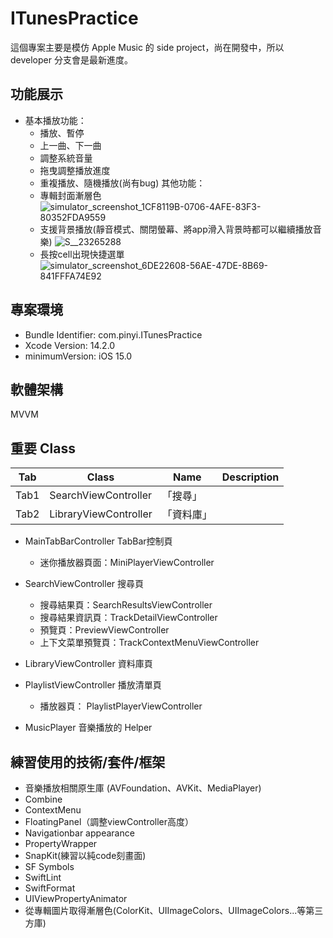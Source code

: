 # ITunesPractice
這個專案主要是模仿 Apple Music 的 side project，尚在開發中，所以 developer 分支會是最新進度。

## 功能展示
- 基本播放功能：
	- 播放、暫停
	- 上一曲、下一曲
	- 調整系統音量
	- 拖曳調整播放進度
	- 重複播放、隨機播放(尚有bug)
其他功能：
	- 專輯封面漸層色
	![simulator_screenshot_1CF8119B-0706-4AFE-83F3-80352FDA9559](https://user-images.githubusercontent.com/70060071/231921683-2fb87a50-1297-487c-ba7a-aacc6a496a6f.png)
	- 支援背景播放(靜音模式、關閉螢幕、將app滑入背景時都可以繼續播放音樂)
	![S__23265288](https://user-images.githubusercontent.com/70060071/231921514-f57f3439-de78-4181-8fcf-060ccc729cbc.jpg)
	- 長按cell出現快捷選單
	![simulator_screenshot_6DE22608-56AE-47DE-8B69-841FFFA74E92](https://user-images.githubusercontent.com/70060071/231921272-4ef915a5-9ddb-4a03-8080-6b6c22bba338.png)

## 專案環境
- Bundle Identifier: com.pinyi.ITunesPractice
- Xcode Version: 14.2.0
- minimumVersion: iOS 15.0


## 軟體架構
MVVM


## 重要 Class
| Tab | Class | Name              | Description                
|-----|---|--------|--------------------------
Tab1 |SearchViewController | 「搜尋」
Tab2 |LibraryViewController |「資料庫」

- MainTabBarController  TabBar控制頁
	 - 迷你播放器頁面：MiniPlayerViewController

- SearchViewController  搜尋頁
	 - 搜尋結果頁：SearchResultsViewController
	 - 搜尋結果資訊頁：TrackDetailViewController
	 - 預覽頁：PreviewViewController
	 - 上下文菜單預覽頁：TrackContextMenuViewController

- LibraryViewController  資料庫頁

- PlaylistViewController 播放清單頁
	 - 播放器頁： PlaylistPlayerViewController
	 
- MusicPlayer 音樂播放的 Helper


## 練習使用的技術/套件/框架

- 音樂播放相關原生庫 (AVFoundation、AVKit、MediaPlayer)
- Combine
- ContextMenu
- FloatingPanel（調整viewController高度）
- Navigationbar appearance
- PropertyWrapper
- SnapKit(練習以純code刻畫面)
- SF Symbols
- SwiftLint
- SwiftFormat
- UIViewPropertyAnimator
- 從專輯圖片取得漸層色(ColorKit、UIImageColors、UIImageColors...等第三方庫)
